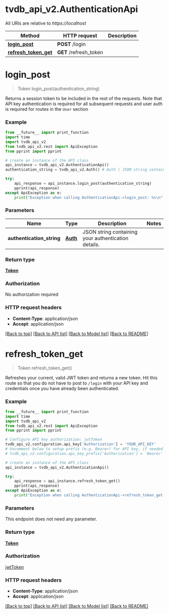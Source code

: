 # tvdb_api_v2.AuthenticationApi

All URIs are relative to *https://localhost*

Method | HTTP request | Description
------------- | ------------- | -------------
[**login_post**](AuthenticationApi.md#login_post) | **POST** /login | 
[**refresh_token_get**](AuthenticationApi.md#refresh_token_get) | **GET** /refresh_token | 


# **login_post**
> Token login_post(authentication_string)



Returns a session token to be included in the rest of the requests. Note that API key authentication is required for all subsequent requests and user auth is required for routes in the `User` section

### Example 
```python
from __future__ import print_function
import time
import tvdb_api_v2
from tvdb_api_v2.rest import ApiException
from pprint import pprint

# create an instance of the API class
api_instance = tvdb_api_v2.AuthenticationApi()
authentication_string = tvdb_api_v2.Auth() # Auth | JSON string containing your authentication details.

try: 
    api_response = api_instance.login_post(authentication_string)
    pprint(api_response)
except ApiException as e:
    print("Exception when calling AuthenticationApi->login_post: %s\n" % e)
```

### Parameters

Name | Type | Description  | Notes
------------- | ------------- | ------------- | -------------
 **authentication_string** | [**Auth**](Auth.md)| JSON string containing your authentication details. | 

### Return type

[**Token**](Token.md)

### Authorization

No authorization required

### HTTP request headers

 - **Content-Type**: application/json
 - **Accept**: application/json

[[Back to top]](#) [[Back to API list]](../README.md#documentation-for-api-endpoints) [[Back to Model list]](../README.md#documentation-for-models) [[Back to README]](../README.md)

# **refresh_token_get**
> Token refresh_token_get()



Refreshes your current, valid JWT token and returns a new token. Hit this route so that you do not have to post to `/login` with your API key and credentials once you have already been authenticated.

### Example 
```python
from __future__ import print_function
import time
import tvdb_api_v2
from tvdb_api_v2.rest import ApiException
from pprint import pprint

# Configure API key authorization: jwtToken
tvdb_api_v2.configuration.api_key['Authorization'] = 'YOUR_API_KEY'
# Uncomment below to setup prefix (e.g. Bearer) for API key, if needed
# tvdb_api_v2.configuration.api_key_prefix['Authorization'] = 'Bearer'

# create an instance of the API class
api_instance = tvdb_api_v2.AuthenticationApi()

try: 
    api_response = api_instance.refresh_token_get()
    pprint(api_response)
except ApiException as e:
    print("Exception when calling AuthenticationApi->refresh_token_get: %s\n" % e)
```

### Parameters
This endpoint does not need any parameter.

### Return type

[**Token**](Token.md)

### Authorization

[jwtToken](../README.md#jwtToken)

### HTTP request headers

 - **Content-Type**: application/json
 - **Accept**: application/json

[[Back to top]](#) [[Back to API list]](../README.md#documentation-for-api-endpoints) [[Back to Model list]](../README.md#documentation-for-models) [[Back to README]](../README.md)

